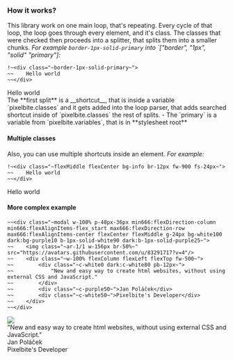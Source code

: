 ### How it works?
This library work on one main loop, that's repeating. Every cycle of that loop, the loop goes through every element, and it's class. The classes that were checked then proceeds into a splitter, that splits them into a smaller chunks.
_For example `border-1px-solid-primary` into `["border", "1px", "solid" "primary"]:_

```
!~<div class="~border-1px-solid-primary~">
~~    Hello world
~~</div>
```
<div class="border-1px-solid-primary">
    Hello world
</div>
The **first split** is a __shortcut__, that is inside a variable `pixelbite.classes` and it gets added into the loop parser, that adds searched shortcut inside of `pixelbite.classes` the rest of splits.
- The `primary` is a variable from `pixelbite.variables`, that is in **stylesheet root**

#### Multiple classes
Also, you can use multiple shortcuts inside an element.
_For example:_

```
!~<div class="~flexMiddle flexCenter bg-info br-12px fw-900 fs-24px~">
~~    Hello world
~~</div>
```
<div class="flexMiddle flexCenter bg-info br-12px fw-900 fs-24px">Hello world</div>

#### More complex example
```
~~<div class="~modal w-100% p-48px-36px min666:flexDirection-column min666:flexAlignItems-flex_start max666:flexDirection-row max666:flexAlignItems-center flexCenter flexMiddle g-24px bg-white100 dark:bg-purple10 b-1px-solid-white90 dark:b-1px-solid-purple25~">
~~    <img class="~ar-1/1 w-156px br-50%~" src="https://avatars.githubusercontent.com/u/83291717?v=4"/>
~~    <div class="~w-100% flexColumn flexLeft flexTop fw-500~">
~~        <div class="~c-white0 dark:c-white80 pb-12px~">
~~            "New and easy way to create html websites, without using external CSS and JavaScript."
~~        </div>
~~        <div class="~c-purple50~">Jan Poláček</div>
~~        <div class="~c-white50~">Pixelbite's Developer</div>
~~    </div>
~~</div>
```
<div class="w-100%">
    <div class="modal w-100% p-48px-36px min666:flexDirection-column min666:flexAlignItems-flex_start max666:flexDirection-row max666:flexAlignItems-center flexCenter flexMiddle g-24px bg-white100 dark:bg-purple10 b-1px-solid-white90 dark:b-1px-solid-purple25">
        <img class="ar-1/1 w-156px br-50%" src="https://avatars.githubusercontent.com/u/83291717?v=4"/>
        <div class="w-100% flexColumn flexLeft flexTop fw-500">
            <div class="c-white0 dark:c-white80 pb-12px">
                "New and easy way to create html websites, without using external CSS and JavaScript."
            </div>
            <div class="c-purple50">Jan Poláček</div>
            <div class="c-white50">Pixelbite's Developer</div>
        </div>
    </div>
</div>